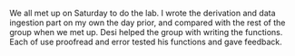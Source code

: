 We all met up on Saturday to do the lab. I wrote the derivation and data ingestion part on my own the day prior, and compared with the rest of the group when we met up. Desi helped the group with writing the functions. Each of use proofread and error tested his functions and gave feedback.
